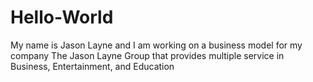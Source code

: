 # Hello-World
My name is Jason Layne and I am working on a business model for my company The Jason Layne Group that provides multiple service in Business, Entertainment, and Education

